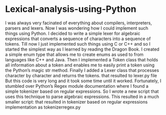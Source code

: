 # Lexical-analysis-using-Python
I was always very facinated of everything about compilers, interpreters, parsers and lexers. Now I was wondering how I could implement such things using Python. I decided to write a simple lexer for algebraic expressions that converts a sequence of characters into a sequence of tokens. Till now I just implemented such things using C or C++ and so I started the simplest way as I learned by reading the Dragon Book.
I created a simple enum type that allows me to create enums as used to from languages like C++ and Java. Then I implemented a Token class that holds all information about a token and enables me to easily print a token using the Python’s magic str method. Finally I added a Lexer class that processes character by character and returns the tokens.
that resulted to lexer.py file
But this code is very long and it took some time until it worked. Fortunately, I stumbled over Python’s Regex module documentation where I found a simple tokenizer based on regular expressions. So I wrote a new script that uses this technique to parse algebraic expressions. This resulted in a much smaller script:
that resulted in  tokenizer based on regular expressions implementation as 
tokenizerregex.py
